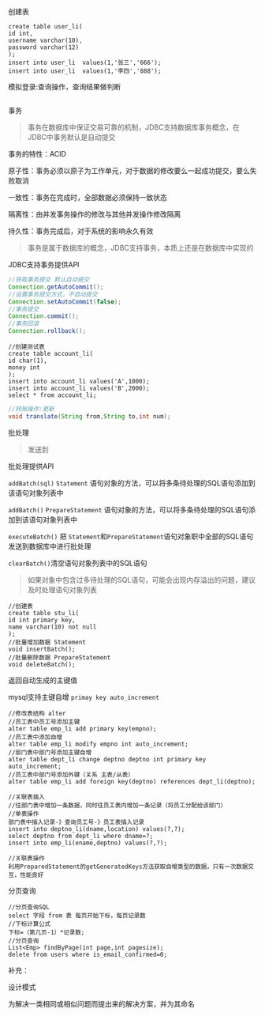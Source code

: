 创建表

```mysql
create table user_li(
id int,
username varchar(10),
password varchar(12)
);
insert into user_li  values(1,'张三','666');
insert into user_li  values(1,'李四','888');
```

模拟登录:查询操作，查询结果做判断

```
```



事务

> 事务在数据库中保证交易可靠的机制，JDBC支持数据库事务概念，在JDBC中事务默认是自动提交

事务的特性：ACID

原子性：事务必须以原子为工作单元，对于数据的修改要么一起成功提交，要么失败取消

一致性：事务在完成时，全部数据必须保持一致状态

隔离性：由并发事务操作的修改与其他并发操作修改隔离

持久性：事务完成后，对于系统的影响永久有效

> 事务是属于数据库的概念，JDBC支持事务，本质上还是在数据库中实现的

JDBC支持事务提供API

```java
//获取事务提交 默认自动提交
Connection.getAutoCommit();
//设置事务提交方式，不自动提交
Connection.setAutoCommit(false);
//事务提交
Connection.commit();
//事务回滚
Connection.rollback();
```

```mysql
//创建测试表
create table account_li(
id char(1),
money int
);
insert into account_li values('A',1000);
insert into account_li values('B',2000);
select * from account_li;
```

```java
//转账操作:更新
void translate(String from,String to,int num);
```



批处理

> 发送到

批处理提供API

`addBatch(sql)` `Statement` 语句对象的方法，可以将多条待处理的SQL语句添加到该语句对象列表中

`addBatch()` `PrepareStatement` 语句对象的方法，可以将多条待处理的SQL语句添加到该语句对象列表中

`executeBatch()` 把 `Statement`和`PrepareStatement`语句对象职中全部的SQL语句发送到数据库中进行批处理

`clearBatch()`清空语句对象列表中的SQL语句

> 如果对象中包含过多待处理的SQL语句，可能会出现内存溢出的问题，建议及时处理语句对象列表

```mysql
//创建表
create table stu_li(
id int primary key,
name varchar(10) not null
);
//批量增加数据 Statement
void insertBatch();
//批量删除数据 PrepareStatement
void deleteBatch();
```



返回自动生成的主键值

mysql支持主键自增 `primay key auto_increment`

```mysql
//修改表结构 alter
//员工表中员工号添加主键
alter table emp_li add primary key(empno);
//员工表中添加自增
alter table emp_li modify empno int auto_increment;
//部门表中部门号添加主键自增
alter table dept_li change deptno deptno int primary key auto_increment;
//员工表中部门号添加外键（关系 主表/从表）
alter table emp_li add foreign key(deptno) references dept_li(deptno);
```

```
//关联表插入
//往部门表中增加一条数据，同时往员工表内增加一条记录（将员工分配给该部门）
//单表操作
部门表中插入记录-》查询员工号-》员工表插入记录
insert into deptno_li(dname,location) values(?,?);
select deptno from dept_li where dname=?;
insert into emp_li(ename,deptno) values(?,?);

//关联表操作
利用PreparedStatement的getGeneratedKeys方法获取自增类型的数据，只有一次数据交互，性能良好
```

分页查询

```mysql
//分页查询SQL
select 字段 from 表 每页开始下标，每页记录数
//下标计算公式
下标=（第几页-1）*记录数;
//分页查询
List<Emp> findByPage(int page,int pagesize);
delete from users where is_email_confirmed=0;
```



补充：

设计模式

为解决一类相同或相似问题而提出来的解决方案，并为其命名
